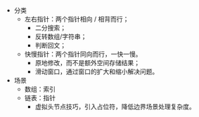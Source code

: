 - 分类
    - 左右指针：两个指针相向 / 相背而行；
        - 二分搜索；
        - 反转数组/字符串；
        - 判断回文；
    - 快慢指针：两个指针同向而行，一快一慢。
        - 原地修改，而不是额外空间存储结果；
        - 滑动窗口，通过窗口的扩大和缩小解决问题。
- 场景
    - 数组：索引
    - 链表：指针
        - 虚拟头节点技巧，引入占位符，降低边界场景处理复杂度。